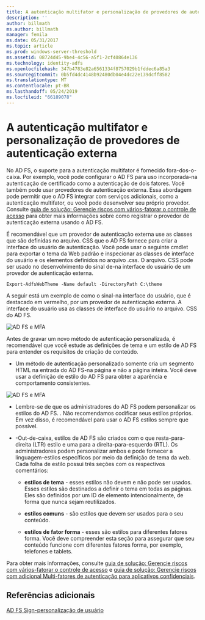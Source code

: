 ```yaml
---
title: A autenticação multifator e personalização de provedores de autenticação externa
description: ''
author: billmath
ms.author: billmath
manager: femila
ms.date: 05/31/2017
ms.topic: article
ms.prod: windows-server-threshold
ms.assetid: 08724d45-9be4-4c56-a5f1-2cf40864e136
ms.technology: identity-adfs
ms.openlocfilehash: 347b4783e82a6561334f8757029b1fddec6a85a3
ms.sourcegitcommit: 0b5fd4dc4148b92480db04e4dc22e139dcff8582
ms.translationtype: MT
ms.contentlocale: pt-BR
ms.lasthandoff: 05/24/2019
ms.locfileid: "66189078"
---
```

# <a name="multi-factor-authentication-and-external-authentication-providers-customization"></a>A autenticação multifator e personalização de provedores de autenticação externa 



No AD FS, o suporte para a autenticação multifator é fornecido fora\-dos\-o\-caixa. Por exemplo, você pode configurar o AD FS para uso incorporada\-na autenticação de certificado como a autenticação de dois fatores. Você também pode usar provedores de autenticação externa. Essa abordagem pode permitir que o AD FS integrar com serviços adicionais, como a autenticação multifator, ou você pode desenvolver seu próprio provedor. Consulte [guia de solução: Gerencie riscos com vários\-fatorar o controle de acesso](https://technet.microsoft.com/library/dn280937.aspx) para obter mais informações sobre como registrar o provedor de autenticação externa usando o AD FS.  
  
É recomendável que um provedor de autenticação externa use as classes que são definidas no arquivo. CSS que o AD FS fornece para criar a interface do usuário de autenticação. Você pode usar o seguinte cmdlet para exportar o tema da Web padrão e inspecionar as classes de interface do usuário e os elementos definidos no arquivo .css. O arquivo. CSS pode ser usado no desenvolvimento do sinal de\-na interface do usuário de um provedor de autenticação externa.  
  

    Export-AdfsWebTheme -Name default -DirectoryPath C:\theme  
 
  
A seguir está um exemplo de como o sinal\-na interface do usuário, que é destacado em vermelho, por um provedor de autenticação externa. A interface do usuário usa as classes de interface do usuário no arquivo. CSS do AD FS.  
  
![AD FS e MFA](media/AD-FS-user-sign-in-customization/ADFS_Blue_Custom8.png)  
  
Antes de gravar um novo método de autenticação personalizada, é recomendável que você estude as definições de tema e um estilo de AD FS para entender os requisitos de criação de conteúdo.  
  
-   Um método de autenticação personalizado somente cria um segmento HTML na entrada do AD FS\-na página e não a página inteira. Você deve usar a definição de estilo do AD FS para obter a aparência e comportamento consistentes.  
  
![AD FS e MFA](media/AD-FS-user-sign-in-customization/ADFS_Blue_Custom9.png)  
  
-   Lembre-se de que os administradores do AD FS podem personalizar os estilos do AD FS. . Não recomendamos codificar seus estilos próprios. Em vez disso, é recomendável para usar o AD FS estilos sempre que possível.  
  
-   -Out\-de\-caixa, estilos de AD FS são criados com o que resta\-para\-direita \(LTR\) estilo e uma para a direita\-para\-esquerdo \(RTL\). Os administradores podem personalizar ambos e pode fornecer a linguagem\-estilos específicos por meio da definição de tema da web. Cada folha de estilo possui três seções com os respectivos comentários:  
  
    -   **estilos de tema** \- esses estilos não devem e não pode ser usados. Esses estilos são destinados a definir o tema em todas as páginas. Eles são definidos por um ID de elemento intencionalmente, de forma que nunca sejam reutilizados.  
  
    -   **estilos comuns** \- são estilos que devem ser usados para o seu conteúdo.  
  
    -   **estilos de fator forma** \- esses são estilos para diferentes fatores forma. Você deve compreender esta seção para assegurar que seu conteúdo funcione com diferentes fatores forma, por exemplo, telefones e tablets.  
  
Para obter mais informações, consulte [guia de solução: Gerencie riscos com vários\-fatorar o controle de acesso](https://technet.microsoft.com/library/dn280937.aspx) e [guia de solução: Gerencie riscos com adicional Multi\-fatores de autenticação para aplicativos confidenciais](https://tnstage.redmond.corp.microsoft.com/library/dn280949.aspx).  

## <a name="additional-references"></a>Referências adicionais 
[AD FS Sign-personalização de usuário](AD-FS-user-sign-in-customization.md) 
